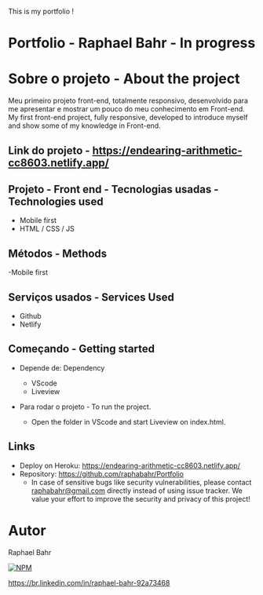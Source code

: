 This is my portfolio !

# Portfolio - Raphael Bahr - In progress

# Sobre o projeto - About the project
Meu primeiro projeto front-end, totalmente responsivo,  desenvolvido para me apresentar e mostrar um pouco do meu conhecimento em Front-end.
<br>
My first front-end project, fully responsive, developed to introduce myself and show some of my knowledge in Front-end.
 
Link do projeto - https://endearing-arithmetic-cc8603.netlify.app/
-----------------------------

## Projeto - Front end - Tecnologias usadas - Technologies used
- Mobile first
- HTML / CSS / JS  

## Métodos - Methods

-Mobile first

## Serviços usados - Services Used

* Github
* Netlify

## Começando - Getting started

* Depende de: Dependency
  - VScode  
  - Liveview
  
* Para rodar o projeto - To run the project.
  - Open the folder in VScode and start Liveview on index.html. 

## Links
  - Deploy on Heroku: https://endearing-arithmetic-cc8603.netlify.app/
  - Repository: https://github.com/raphabahr/Portfolio
    - In case of sensitive bugs like security vulnerabilities, please contact
      raphabahr@gmail.com directly instead of using issue tracker. We value your effort
      to improve the security and privacy of this project!

# Autor
Raphael Bahr

[![NPM](https://img.shields.io/npm/l/react)](https://github.com/raphabahr/Portfolio/blob/main/LICENCE) 

https://br.linkedin.com/in/raphael-bahr-92a73468

